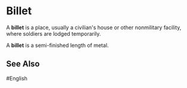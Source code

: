 # Billet

A **billet** is a place, usually a civilian's house or other nonmilitary facility, where soldiers are lodged temporarily. 

A **billet** is a semi-finished length of metal. 

## See Also 

#English
